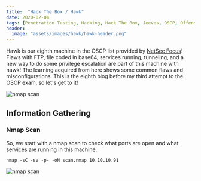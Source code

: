 ```yaml
---
title:  "Hack The Box / Hawk"
date: 2020-02-04
tags: [Penetration Testing, Hacking, Hack The Box, Jeeves, OSCP, Offensive Security]
header: 
  image: "assets/images/hawk/hawk-header.png"
---
```

Hawk is our eighth machine in the OSCP list provided by [NetSec Focus](https://www.netsecfocus.com/)! Flaws with FTP, file coded in base64, services running, tunneling, and a new way to do some privilege escalation are part of this machine with hawk! The learning acquired from here shows some common flaws and misconfigurations. This is the eighth blog before my third attempt to the OSCP exam, so let's get to it!

<img src="{{ site.url }}{{ site.baseurl }}/assets/images/hawk/list.jpg" alt="nmap scan">

## Information Gathering


### Nmap Scan
So, we start with a nmap scan to check what ports are open and what services are running in this machine.
```
nmap -sC -sV -p- -oN scan.nmap 10.10.10.91
```
<img src="{{ site.url }}{{ site.baseurl }}/assets/images/hawk/nmap.png" alt="nmap scan">